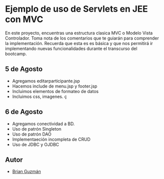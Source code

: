 # Ejemplo de uso de Servlets en JEE con MVC

En este proyecto, encuentras una estructura clasica MVC o Modelo Vista Controlador.
Toma nota de los comentarios que te guiarán para comprender la implementación. Recuerda que esta es es básica y que nos permitirá ir implementando nuevas funcionalidades durante el transcurso del bootcamp.


## 5 de Agosto
- Agregamos editarparticipante.jsp
- Hacemos include de menu.jsp y footer.jsp
- Incluimos elementos de formateo de datos
- Incluimos css, imagenes. ç

## 6 de Agosto
- Agregamos conectividad a BD.
- Uso de patrón Singleton
- Uso de patrón DAO
- Implementaeción incompleta de CRUD
- Uso de JDBC y OJDBC

## Autor
- [Brian Guzmán](https://github.com/bguzmanm)
